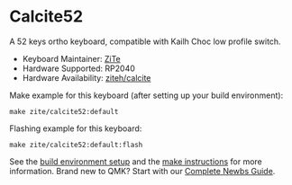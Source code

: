 # Calcite52

A 52 keys ortho keyboard, compatible with Kailh Choc low profile switch.

* Keyboard Maintainer: [ZiTe](https://github.com/ziteh)
* Hardware Supported: RP2040
* Hardware Availability: [ziteh/calcite](https://github.com/ziteh/calcite)

Make example for this keyboard (after setting up your build environment):

    make zite/calcite52:default

Flashing example for this keyboard:

    make zite/calcite52:default:flash

See the [build environment setup](https://docs.qmk.fm/#/getting_started_build_tools) and the [make instructions](https://docs.qmk.fm/#/getting_started_make_guide) for more information. Brand new to QMK? Start with our [Complete Newbs Guide](https://docs.qmk.fm/#/newbs).
